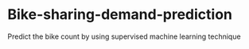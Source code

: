 # Bike-sharing-demand-prediction
Predict the bike count by using supervised machine learning technique
